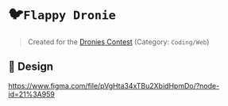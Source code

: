 # 🐦`Flappy Dronie`
> Created for the [Dronies Contest](https://twitter.com/DroniesNFT/status/1471944344009543682) (Category: `Coding/Web`)

## 🌝 Design

https://www.figma.com/file/pVgHta34xTBu2XbidHpmDo/?node-id=21%3A959
